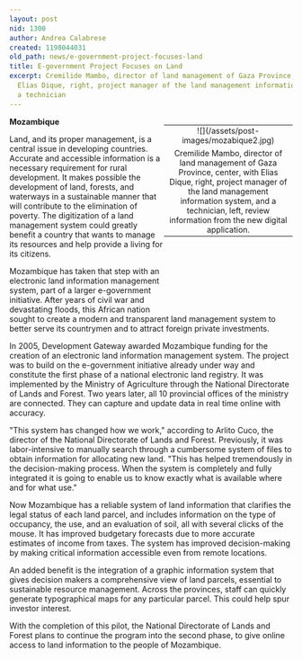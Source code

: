 ```yaml
---
layout: post
nid: 1300
author: Andrea Calabrese
created: 1198044031
old_path: news/e-government-project-focuses-land
title: E-government Project Focuses on Land
excerpt: Cremilide Mambo, director of land management of Gaza Province, center, with
  Elias Dique, right, project manager of the land management information system, and
  a technician
---
```


<table align="right" border="0" style="width:229px;height:312px;"><tbody><tr><td align="center" valign="middle">![](/assets/post-images/mozabique2.jpg)</td></tr><tr><td align="center" valign="bottom">Cremilide Mambo, director of land management of Gaza Province, center, with Elias Dique, right, project manager of the land management information system, and a technician, left, review information from the new digital application.</td></tr></tbody></table>

**Mozambique**

Land, and its proper management, is a central issue in developing countries. Accurate and accessible information is a necessary requirement for rural development. It makes possible the development of land, forests, and waterways in a sustainable manner that will contribute to the elimination of poverty. The digitization of a land management system could greatly benefit a country that wants to manage its resources and help provide a living for its citizens.

Mozambique has taken that step with an electronic land information management system, part of a larger e-government initiative. After years of civil war and devastating floods, this African nation sought to create a modern and transparent land management system to better serve its countrymen and to attract foreign private investments.

In 2005, Development Gateway awarded Mozambique funding for the creation of an electronic land information management system. The project was to build on the e-government initiative already under way and constitute the first phase of a national electronic land registry. It was implemented by the Ministry of Agriculture through the National Directorate of Lands and Forest. Two years later, all 10 provincial offices of the ministry are connected. They can capture and update data in real time online with accuracy.

"This system has changed how we work," according to Arlito Cuco, the director of the National Directorate of Lands and Forest. Previously, it was labor-intensive to manually search through a cumbersome system of files to obtain information for allocating new land. "This has helped tremendously in the decision-making process. When the system is completely and fully integrated it is going to enable us to know exactly what is available where and for what use."

Now Mozambique has a reliable system of land information that clarifies the legal status of each land parcel, and includes information on the type of occupancy, the use, and an evaluation of soil, all with several clicks of the mouse. It has improved budgetary forecasts due to more accurate estimates of income from taxes. The system has improved decision-making by making critical information accessible even from remote locations.

An added benefit is the integration of a graphic information system that gives decision makers a comprehensive view of land parcels, essential to sustainable resource management. Across the provinces, staff can quickly generate typographical maps for any particular parcel. This could help spur investor interest.

With the completion of this pilot, the National Directorate of Lands and Forest plans to continue the program into the second phase, to give online access to land information to the people of Mozambique.
